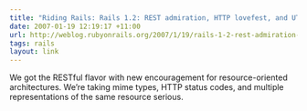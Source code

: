 ```yaml
---
title: "Riding Rails: Rails 1.2: REST admiration, HTTP lovefest, and UTF-8 celebrations"
date: 2007-01-19 12:19:17 +11:00
url: http://weblog.rubyonrails.org/2007/1/19/rails-1-2-rest-admiration-http-lovefest-and-utf-8-celebrations
tags: rails
layout: link
---
```

We got the RESTful flavor with new encouragement for resource-oriented architectures. We’re taking mime types, HTTP status codes, and multiple representations of the same resource serious.
